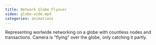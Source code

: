 ```yaml
---
title: Network Globe Flyover
video: globe-wide.mp4
categories: animations
---
```


Representing worlwide networking on a globe with countless nodes and transactions. Camera is "flying" over the globe, only catching it partly.
